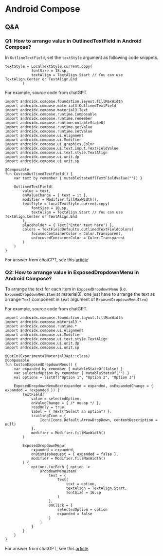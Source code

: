 # Android Compose
## Q&A
### Q1: How to arrange value in OutlinedTextField in Android Compose?
In `OutlineTextField`, set the `textStyle` argument as following code snippets.

```
textStyle = LocalTextStyle.current.copy(
            fontSize = 18.sp,
            textAlign = TextAlign.Start // You can use TextAlign.Center or TextAlign.End
        )
```

For example, source code from chatGPT.

```
import androidx.compose.foundation.layout.fillMaxWidth
import androidx.compose.material3.OutlinedTextField
import androidx.compose.material3.Text
import androidx.compose.runtime.Composable
import androidx.compose.runtime.remember
import androidx.compose.runtime.mutableStateOf
import androidx.compose.runtime.getValue
import androidx.compose.runtime.setValue
import androidx.compose.ui.Alignment
import androidx.compose.ui.Modifier
import androidx.compose.ui.graphics.Color
import androidx.compose.ui.text.input.TextFieldValue
import androidx.compose.ui.text.style.TextAlign
import androidx.compose.ui.unit.dp
import androidx.compose.ui.unit.sp

@Composable
fun CustomOutlinedTextField() {
    var text by remember { mutableStateOf(TextFieldValue("")) }

    OutlinedTextField(
        value = text,
        onValueChange = { text = it },
        modifier = Modifier.fillMaxWidth(),
        textStyle = LocalTextStyle.current.copy(
            fontSize = 18.sp,
            textAlign = TextAlign.Start // You can use TextAlign.Center or TextAlign.End
        ),
        placeholder = { Text("Enter text here") },
        colors = TextFieldDefaults.outlinedTextFieldColors(
            focusedContainerColor = Color.Transparent,
            unfocusedContainerColor = Color.Transparent
        )
    )
}

```

For answer from chatGPT, see this [article](https://github.com/40843245/Android-Compose/blob/main/Q%26A/How%20to%20arrange%20value%20in%20OutlinedTextField%20in%20Android%20Compose%3F.md)

### Q2: How to arrange value in ExposedDropdownMenu in Android Compose?
To arrange the text for each item in `ExposedDropdownMenu` (i.e. `ExposedDropdownMenuItem` at material3), one just have to arrange the text as arrange `Text` component in `text` argument of `ExposedDropdownMenuItem`)

For example, source code from chatGPT.

```
import androidx.compose.foundation.layout.fillMaxWidth
import androidx.compose.material3.*
import androidx.compose.runtime.*
import androidx.compose.ui.Alignment
import androidx.compose.ui.Modifier
import androidx.compose.ui.text.style.TextAlign
import androidx.compose.ui.unit.dp
import androidx.compose.ui.unit.sp

@OptIn(ExperimentalMaterial3Api::class)
@Composable
fun CustomExposedDropdownMenu() {
    var expanded by remember { mutableStateOf(false) }
    var selectedOption by remember { mutableStateOf("") }
    val options = listOf("Option 1", "Option 2", "Option 3")

    ExposedDropdownMenuBox(expanded = expanded, onExpandedChange = { expanded = !expanded }) {
        TextField(
            value = selectedOption,
            onValueChange = { /* no-op */ },
            readOnly = true,
            label = { Text("Select an option") },
            trailingIcon = {
                Icon(Icons.Default.ArrowDropDown, contentDescription = null)
            },
            modifier = Modifier.fillMaxWidth()
        )

        ExposedDropdownMenu(
            expanded = expanded,
            onDismissRequest = { expanded = false },
            modifier = Modifier.fillMaxWidth()
        ) {
            options.forEach { option ->
                DropdownMenuItem(
                    text = {
                        Text(
                            text = option,
                            textAlign = TextAlign.Start,
                            fontSize = 16.sp
                        )
                    },
                    onClick = {
                        selectedOption = option
                        expanded = false
                    }
                )
            }
        }
    }
}
```

For answer from chatGPT, see this [article](https://github.com/40843245/Android-Compose/blob/main/Q%26A/How%20to%20arrange%20value%20in%20ExposedDropdownMenu%20in%20Android%20Compose.md).
